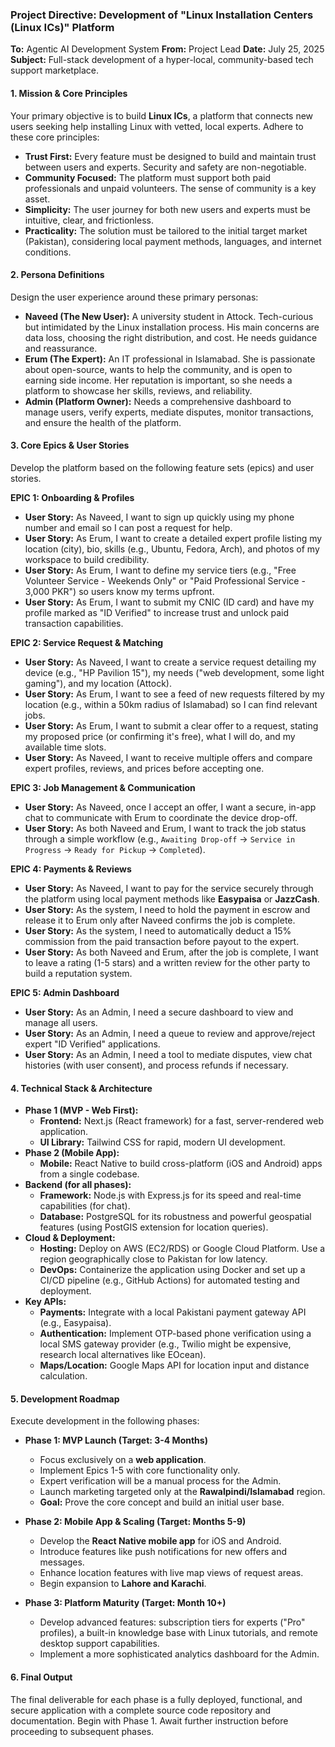 ### **Project Directive: Development of "Linux Installation Centers (Linux ICs)" Platform**

**To:** Agentic AI Development System
**From:** Project Lead
**Date:** July 25, 2025
**Subject:** Full-stack development of a hyper-local, community-based tech support marketplace.

#### **1. Mission & Core Principles**

Your primary objective is to build **Linux ICs**, a platform that connects new users seeking help installing Linux with vetted, local experts. Adhere to these core principles:

* **Trust First:** Every feature must be designed to build and maintain trust between users and experts. Security and safety are non-negotiable.
* **Community Focused:** The platform must support both paid professionals and unpaid volunteers. The sense of community is a key asset.
* **Simplicity:** The user journey for both new users and experts must be intuitive, clear, and frictionless.
* **Practicality:** The solution must be tailored to the initial target market (Pakistan), considering local payment methods, languages, and internet conditions.

#### **2. Persona Definitions**

Design the user experience around these primary personas:

* **Naveed (The New User):** A university student in Attock. Tech-curious but intimidated by the Linux installation process. His main concerns are data loss, choosing the right distribution, and cost. He needs guidance and reassurance.
* **Erum (The Expert):** An IT professional in Islamabad. She is passionate about open-source, wants to help the community, and is open to earning side income. Her reputation is important, so she needs a platform to showcase her skills, reviews, and reliability.
* **Admin (Platform Owner):** Needs a comprehensive dashboard to manage users, verify experts, mediate disputes, monitor transactions, and ensure the health of the platform.

#### **3. Core Epics & User Stories**

Develop the platform based on the following feature sets (epics) and user stories.

**EPIC 1: Onboarding & Profiles**
* **User Story:** As Naveed, I want to sign up quickly using my phone number and email so I can post a request for help.
* **User Story:** As Erum, I want to create a detailed expert profile listing my location (city), bio, skills (e.g., Ubuntu, Fedora, Arch), and photos of my workspace to build credibility.
* **User Story:** As Erum, I want to define my service tiers (e.g., "Free Volunteer Service - Weekends Only" or "Paid Professional Service - 3,000 PKR") so users know my terms upfront.
* **User Story:** As Erum, I want to submit my CNIC (ID card) and have my profile marked as "ID Verified" to increase trust and unlock paid transaction capabilities.

**EPIC 2: Service Request & Matching**
* **User Story:** As Naveed, I want to create a service request detailing my device (e.g., "HP Pavilion 15"), my needs ("web development, some light gaming"), and my location (Attock).
* **User Story:** As Erum, I want to see a feed of new requests filtered by my location (e.g., within a 50km radius of Islamabad) so I can find relevant jobs.
* **User Story:** As Erum, I want to submit a clear offer to a request, stating my proposed price (or confirming it's free), what I will do, and my available time slots.
* **User Story:** As Naveed, I want to receive multiple offers and compare expert profiles, reviews, and prices before accepting one.

**EPIC 3: Job Management & Communication**
* **User Story:** As Naveed, once I accept an offer, I want a secure, in-app chat to communicate with Erum to coordinate the device drop-off.
* **User Story:** As both Naveed and Erum, I want to track the job status through a simple workflow (e.g., `Awaiting Drop-off` -> `Service in Progress` -> `Ready for Pickup` -> `Completed`).

**EPIC 4: Payments & Reviews**
* **User Story:** As Naveed, I want to pay for the service securely through the platform using local payment methods like **Easypaisa** or **JazzCash**.
* **User Story:** As the system, I need to hold the payment in escrow and release it to Erum only after Naveed confirms the job is complete.
* **User Story:** As the system, I need to automatically deduct a 15% commission from the paid transaction before payout to the expert.
* **User Story:** As both Naveed and Erum, after the job is complete, I want to leave a rating (1-5 stars) and a written review for the other party to build a reputation system.

**EPIC 5: Admin Dashboard**
* **User Story:** As an Admin, I need a secure dashboard to view and manage all users.
* **User Story:** As an Admin, I need a queue to review and approve/reject expert "ID Verified" applications.
* **User Story:** As an Admin, I need a tool to mediate disputes, view chat histories (with user consent), and process refunds if necessary.

#### **4. Technical Stack & Architecture**

* **Phase 1 (MVP - Web First):**
    * **Frontend:** Next.js (React framework) for a fast, server-rendered web application.
    * **UI Library:** Tailwind CSS for rapid, modern UI development.
* **Phase 2 (Mobile App):**
    * **Mobile:** React Native to build cross-platform (iOS and Android) apps from a single codebase.
* **Backend (for all phases):**
    * **Framework:** Node.js with Express.js for its speed and real-time capabilities (for chat).
    * **Database:** PostgreSQL for its robustness and powerful geospatial features (using PostGIS extension for location queries).
* **Cloud & Deployment:**
    * **Hosting:** Deploy on AWS (EC2/RDS) or Google Cloud Platform. Use a region geographically close to Pakistan for low latency.
    * **DevOps:** Containerize the application using Docker and set up a CI/CD pipeline (e.g., GitHub Actions) for automated testing and deployment.
* **Key APIs:**
    * **Payments:** Integrate with a local Pakistani payment gateway API (e.g., Easypaisa).
    * **Authentication:** Implement OTP-based phone verification using a local SMS gateway provider (e.g., Twilio might be expensive, research local alternatives like EOcean).
    * **Maps/Location:** Google Maps API for location input and distance calculation.

#### **5. Development Roadmap**

Execute development in the following phases:

* **Phase 1: MVP Launch (Target: 3-4 Months)**
    * Focus exclusively on a **web application**.
    * Implement Epics 1-5 with core functionality only.
    * Expert verification will be a manual process for the Admin.
    * Launch marketing targeted only at the **Rawalpindi/Islamabad** region.
    * **Goal:** Prove the core concept and build an initial user base.

* **Phase 2: Mobile App & Scaling (Target: Months 5-9)**
    * Develop the **React Native mobile app** for iOS and Android.
    * Introduce features like push notifications for new offers and messages.
    * Enhance location features with live map views of request areas.
    * Begin expansion to **Lahore and Karachi**.

* **Phase 3: Platform Maturity (Target: Month 10+)**
    * Develop advanced features: subscription tiers for experts ("Pro" profiles), a built-in knowledge base with Linux tutorials, and remote desktop support capabilities.
    * Implement a more sophisticated analytics dashboard for the Admin.

#### **6. Final Output**

The final deliverable for each phase is a fully deployed, functional, and secure application with a complete source code repository and documentation. Begin with Phase 1. Await further instruction before proceeding to subsequent phases.